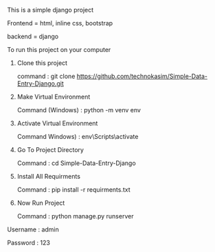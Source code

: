 This is a simple django project


Frontend = html, inline css, bootstrap

backend = django


To run this project on your computer

1. Clone this project

    command : git clone https://github.com/technokasim/Simple-Data-Entry-Django.git


2. Make Virtual Environment

    Command (Windows) : python -m venv env


3. Activate Virtual Environment

    Command Windows) : env\Scripts\activate


4. Go To Project Directory

    Command : cd Simple-Data-Entry-Django


5. Install All Requirments 

    Command : pip install -r requirments.txt


6. Now Run Project

    Command : python manage.py runserver 

Username : admin

Password : 123